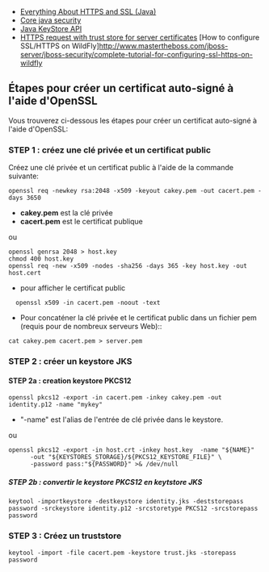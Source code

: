 - [Everything About HTTPS and SSL (Java)](https://dzone.com/articles/ssl-in-java)
- [Core java security](https://github.com/eugenp/tutorials/tree/master/core-java-modules/core-java-security)
- [Java KeyStore API](https://www.baeldung.com/java-keystore)
- [HTTPS request with trust store for server certificates](https://connect2id.com/products/nimbus-oauth-openid-connect-sdk/examples/utils/custom-trust-store)
[How to configure SSL/HTTPS on WildFly]http://www.mastertheboss.com/jboss-server/jboss-security/complete-tutorial-for-configuring-ssl-https-on-wildfly
 


## Étapes pour créer un certificat auto-signé à l'aide d'OpenSSL
Vous trouverez ci-dessous les étapes pour créer un certificat auto-signé à l'aide d'OpenSSL:

### STEP 1 : créez une clé privée et un certificat public
Créez une clé privée et un certificat public à l'aide de la commande suivante:
```
openssl req -newkey rsa:2048 -x509 -keyout cakey.pem -out cacert.pem -days 3650 
```

- **cakey.pem** est la clé privée
- **cacert.pem** est le certificat publique

ou 
```
openssl genrsa 2048 > host.key
chmod 400 host.key
openssl req -new -x509 -nodes -sha256 -days 365 -key host.key -out host.cert
```
- pour afficher le certificat public 
```
  openssl x509 -in cacert.pem -noout -text
```
- Pour concaténer la clé privée et le certificat public dans un fichier pem (requis pour de nombreux serveurs Web)::
```
cat cakey.pem cacert.pem > server.pem  
```
### STEP 2 : créer un keystore JKS 
 
#### STEP 2a : creation keystore PKCS12 
```
openssl pkcs12 -export -in cacert.pem -inkey cakey.pem -out identity.p12 -name "mykey" 
```
- "-name" est l'alias de l'entrée de clé privée dans le keystore. 

ou 
```
openssl pkcs12 -export -in host.crt -inkey host.key  -name "${NAME}"  
      -out "${KEYSTORES_STORAGE}/${PKCS12_KEYSTORE_FILE}" \
      -password pass:"${PASSWORD}" >& /dev/null
```   

##### STEP 2b : convertir le keystore PKCS12 en keytstore JKS
```
keytool -importkeystore -destkeystore identity.jks -deststorepass password -srckeystore identity.p12 -srcstoretype PKCS12 -srcstorepass password 
```

### STEP 3 : Créez un truststore
```
keytool -import -file cacert.pem -keystore trust.jks -storepass password
```
